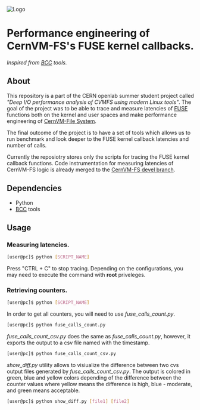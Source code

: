 ![Logo]

# Performance engineering of CernVM-FS's FUSE kernel callbacks. 

*Inspired from [BCC] tools.*

## About

This repository is a part of the CERN openlab summer student project called *"Deep I/O performance analysis of CVMFS using modern Linux tools"*.
The goal of the project was to be able to trace and measure latencies of [FUSE] functions both on the kernel and user spaces and make performance engineering of [CernVM-File System]. 

The final outcome of the project is to have a set of tools which allows us to run benchmark and look deeper to the FUSE kernel callback latencies and number of calls. 

Currently the reposiotry stores only the scripts for tracing the FUSE kernel callback functions. Code instrumentation for measuring latencies of CernVM-FS logic is already merged to the [CernVM-FS devel branch]. 

## Dependencies

- Python
- [BCC] tools

## Usage

### Measuring latencies.

```bash
[user@pc]$ python [SCRIPT_NAME]
```
Press "CTRL + C" to stop tracing.
Depending on the configurations, you may need to execute the command with **root** priveleges.

### Retrieving counters.

```bash
[user@pc]$ python [SCRIPT_NAME]
```

In order to get all counters, you will need to use *fuse_calls_count.py*.


```bash
[user@pc]$ python fuse_calls_count.py
```

*fuse_calls_count_csv.py* does the same as *fuse_calls_count.py*, however, it exports the output to a csv file named with the timestamp.


```bash
[user@pc]$ python fuse_calls_count_csv.py
```

*show_diff.py* utility allows to visiualize the difference between two cvs output files generated by *fuse_calls_count_csv.py*. The output is colored in green, blue and yellow colors depending of the difference between the counter values where yellow means the difference is high, blue - moderate, and green means acceptable. 

```bash
[user@pc]$ python show_diff.py [file1] [file2]
```



[Logo]: (https://cernvm.web.cern.ch/sites/cernvm.web.cern.ch/files/cernvmfs-logo.png)
[BCC]: (https://github.com/iovisor/bcc)
[FUSE]: (https://en.wikipedia.org/wiki/Filesystem_in_Userspace)
[CernVM-File System]: (https://cernvm.cern.ch/portal/filesystem)
[CernVM-FS devel branch]: (https://github.com/cvmfs/cvmfs)